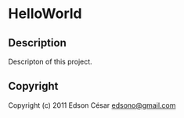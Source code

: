 HelloWorld
==========

Description
-----------

Descripton of this project.


Copyright
---------

Copyright (c) 2011 Edson César <edsono@gmail.com>
